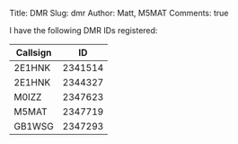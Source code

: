 Title: DMR
Slug: dmr
Author: Matt, M5MAT
Comments: true


I have the following DMR IDs registered:

| Callsign | ID |
|---|---|
| 2E1HNK | 2341514 |
| 2E1HNK | 2344327 |
| M0IZZ | 2347623 |
| M5MAT | 2347719 |
| GB1WSG | 2347293 |
